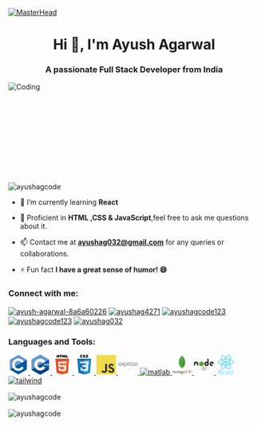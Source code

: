 [![MasterHead](https://media.licdn.com/dms/image/C4E12AQFqEHPp0vRqQA/article-cover_image-shrink_720_1280/0/1634393374732?e=2147483647&v=beta&t=KGgxFoFiiQ9yyp5gGEVHvUtGh1HN5z0vUY72kKZcE5M)](https://ayushagarwal.io)
<h1 align="center">Hi 👋, I'm Ayush Agarwal</h1>
<h3 align="center">A passionate Full Stack Developer from India</h3>
<img align="right" alt="Coding" width="600" height="200" src="https://imgs.search.brave.com/uGBeRwzhbiOphYDvGkQnCQYYApKyDw1OrDHAZ44cF9Y/rs:fit:860:0:0/g:ce/aHR0cHM6Ly9naWZk/Yi5jb20vaW1hZ2Vz/L2hpZ2gvYW5pbWF0/ZWQtbWFuLWNvbXB1/dGVyLWNvZGluZy1u/YWU2bWVjMzc4bHNn/MWkzLmdpZg.gif">

<p align="left"> <img src="https://komarev.com/ghpvc/?username=ayushagcode&label=Profile%20views&color=0e75b6&style=flat" alt="ayushagcode" /> </p>



- 🌱 I’m currently learning **React**

- 💬 Proficient in **HTML ,CSS & JavaScript**,feel free to ask me questions about it.

- 📫 Contact me at **ayushag032@gmail.com** for any queries or collaborations.

- ⚡ Fun fact **I have a great sense of humor! 😄**

<h3 align="left">Connect with me:</h3>
<p align="left">
<a href="https://linkedin.com/in/ayush-agarwal-8a6a60226" target="blank"><img align="center" src="https://raw.githubusercontent.com/rahuldkjain/github-profile-readme-generator/master/src/images/icons/Social/linked-in-alt.svg" alt="ayush-agarwal-8a6a60226" height="30" width="40" /></a>
<a href="https://instagram.com/ayushag4271" target="blank"><img align="center" src="https://raw.githubusercontent.com/rahuldkjain/github-profile-readme-generator/master/src/images/icons/Social/instagram.svg" alt="ayushag4271" height="30" width="40" /></a>
<a href="https://www.codechef.com/users/ayushagcode123" target="blank"><img align="center" src="https://cdn.jsdelivr.net/npm/simple-icons@3.1.0/icons/codechef.svg" alt="ayushagcode123" height="30" width="40" /></a>
<a href="https://www.leetcode.com/ayushagcode123" target="blank"><img align="center" src="https://raw.githubusercontent.com/rahuldkjain/github-profile-readme-generator/master/src/images/icons/Social/leet-code.svg" alt="ayushagcode123" height="30" width="40" /></a>
<a href="https://auth.geeksforgeeks.org/user/ayushag032" target="blank"><img align="center" src="https://raw.githubusercontent.com/rahuldkjain/github-profile-readme-generator/master/src/images/icons/Social/geeks-for-geeks.svg" alt="ayushag032" height="30" width="40" /></a>
</p>

<h3 align="left">Languages and Tools:</h3>
<p align="left"> <a href="https://www.cprogramming.com/" target="_blank" rel="noreferrer"> <img src="https://raw.githubusercontent.com/devicons/devicon/master/icons/c/c-original.svg" alt="c" width="40" height="40"/> </a> <a href="https://www.w3schools.com/cpp/" target="_blank" rel="noreferrer"> <img src="https://raw.githubusercontent.com/devicons/devicon/master/icons/cplusplus/cplusplus-original.svg" alt="cplusplus" width="40" height="40"/> </a> 
  <a href="https://www.w3.org/html/" target="_blank" rel="noreferrer"> <img src="https://raw.githubusercontent.com/devicons/devicon/master/icons/html5/html5-original-wordmark.svg" alt="html5" width="40" height="40"/> </a> 
  <a href="https://www.w3schools.com/css/" target="_blank" rel="noreferrer"> <img src="https://raw.githubusercontent.com/devicons/devicon/master/icons/css3/css3-original-wordmark.svg" alt="css3" width="40" height="40"/> </a> <a href="https://developer.mozilla.org/en-US/docs/Web/JavaScript" target="_blank" rel="noreferrer"> <img src="https://raw.githubusercontent.com/devicons/devicon/master/icons/javascript/javascript-original.svg" alt="javascript" width="40" height="40"/><a href="https://expressjs.com" target="_blank" rel="noreferrer"> <img src="https://raw.githubusercontent.com/devicons/devicon/master/icons/express/express-original-wordmark.svg" alt="express" width="40" height="40"/> </a>  </a> <a href="https://www.mathworks.com/" target="_blank" rel="noreferrer"> <img src="https://upload.wikimedia.org/wikipedia/commons/2/21/Matlab_Logo.png" alt="matlab" width="40" height="40"/> </a> <a href="https://www.mongodb.com/" target="_blank" rel="noreferrer"> <img src="https://raw.githubusercontent.com/devicons/devicon/master/icons/mongodb/mongodb-original-wordmark.svg" alt="mongodb" width="40" height="40"/> </a> <a href="https://nodejs.org" target="_blank" rel="noreferrer"> <img src="https://raw.githubusercontent.com/devicons/devicon/master/icons/nodejs/nodejs-original-wordmark.svg" alt="nodejs" width="40" height="40"/> </a> <a href="https://reactjs.org/" target="_blank" rel="noreferrer"> <img src="https://raw.githubusercontent.com/devicons/devicon/master/icons/react/react-original-wordmark.svg" alt="react" width="40" height="40"/> </a> <a href="https://tailwindcss.com/" target="_blank" rel="noreferrer"> <img src="https://www.vectorlogo.zone/logos/tailwindcss/tailwindcss-icon.svg" alt="tailwind" width="40" height="40"/> </a> </p>

<p><img align="center" src="https://github-readme-stats.vercel.app/api/top-langs?username=ayushagcode&show_icons=true&locale=en&layout=compact" alt="ayushagcode" /></p>

<p><img align="center" src="https://github-readme-streak-stats.herokuapp.com/?user=ayushagcode&" alt="ayushagcode" /></p>
